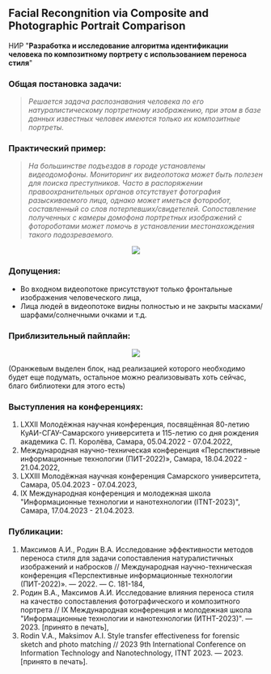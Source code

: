 ## Facial Recongnition via Composite and Photographic Portrait Comparison
НИР "**Разработка и исследование алгоритма идентификации человека по композитному портрету с использованием переноса стиля**"

### Общая постановка задачи:  
>*Решается задача распознавания человека по его натуралистическому портретному изображению, при этом в базе данных известных человек имеются только их композитные портреты.*

### Практический пример:  
>*На большинстве подъездов в городе установлены видеодомофоны. Мониторинг их видеопотока может быть полезен для поиска преступников. Часто в распоряжении правоохранительных органов отсутствует фотография разыскиваемого лица, однако может иметься фоторобот, составленный со слов потерпевших/свидетелей. Сопоставление полученных с камеры домофона портретных изображений с фотороботами может помочь в установлении местонахождения такого подозреваемого.* 
<p align="center">
<img src="https://user-images.githubusercontent.com/70561974/154902264-fd205b9e-e5e1-47b8-861e-3d985b82a391.png"/>
</p>

### Допущения:  
- Во входном видеопотоке присутствуют только фронтальные изображения человеческого лица,
- Лица людей в видеопотоке видны полностью и не закрыты масками/шарфами/солнечными очками и т.д.

### Приблизительный пайплайн:  
<p align="center">
<img src="https://user-images.githubusercontent.com/70561974/154902595-ad8ba7b4-1820-4ce8-85d7-10d36249dc89.png"/>
</p>
(Оранжевым выделен блок, над реализацией которого необходимо будет еще подумать, остальное можно реализовывать хоть сейчас, благо библиотеки для этого есть)  

### Выступления на конференциях:  
1. LXXII Молодёжная научная конференция, посвящённая 80-летию КуАИ-СГАУ-Самарского университета и 115-летию со дня рождения академика С. П. Королёва, Самара, 05.04.2022 - 07.04.2022,   
2. Международная научно-техническая конференция «Перспективные информационные технологии (ПИТ-2022)», Самара, 18.04.2022 - 21.04.2022,  
3. LXXIII Молодёжная научная конференция Самарского университета, Самара, 05.04.2023 - 07.04.2023,
4. IX Международная конференция и молодежная школа "Информационные технологии и нанотехнологии (ITNT-2023)", Самара, 17.04.2023 - 21.04.2023. 
  
### Публикации:  
1. Максимов А.И., Родин В.А. Исследование эффективности методов переноса стиля для задачи сопоставления натуралистичных изображений и набросков // Международная научно-техническая конференция «Перспективные информационные технологии (ПИТ-2022)». — 2022. — С. 181-184,  
2. Родин В.А., Максимов А.И. Исследование влияния переноса стиля на качество сопоставления фотографического и композитного портрета // IX Международная конференция и молодежная школа "Информационные технологии и нанотехнологии (ИТНТ-2023)". — 2023.  [принято в печать],
3. Rodin V.A., Maksimov A.I. Style transfer effectiveness for forensic sketch and photo matching // 2023 9th International Conference on Information Technology and Nanotechnology, ITNT 2023. — 2023. [принято в печать].
